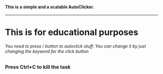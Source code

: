 <h4>This is a simple and a scalable AutoClicker.</h4>
<hr>
<h1>This is for educational purposes</h1>
<h6>You need to press / button to autoclick stuff. You can change it by just changing the keyword for the click button</h6>
<h3>Press Ctrl+C to kill the task</h3>
